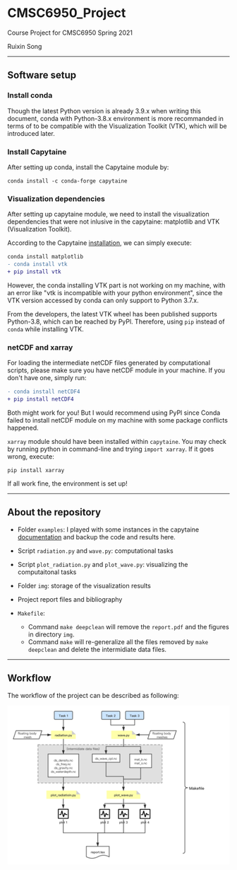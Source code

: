 # CMSC6950_Project
Course Project for CMSC6950 Spring 2021

Ruixin Song

***

## Software setup

### Install conda
Though the latest Python version is already 3.9.x when writing this document, conda with Python-3.8.x environment is more recommanded in terms of to be compatible with the Visualization Toolkit (VTK), which will be introduced later.

### Install Capytaine
After setting up conda, install the Capytaine module by:
```
conda install -c conda-forge capytaine
```
### Visualization dependencies
After setting up capytaine module, we need to install the visualization dependencies that were not inlusive in the capytaine: matplotlib and VTK (Visualization Toolkit).

According to the Capytaine [installation](https://ancell.in/capytaine/latest/user_manual/installation.html), we can simply execute:
```diff
conda install matplotlib
- conda install vtk
+ pip install vtk
```
However, the conda installing VTK part is not working on my machine, with an error like "vtk is incompatible with your python environment", since the VTK version accessed by conda can only support to Python 3.7.x. 

From the developers, the latest VTK wheel has been published supports Python-3.8, which can be reached by PyPl. Therefore, using `pip` instead of `conda` while installing VTK.

### netCDF and xarray
For loading the intermediate netCDF files generated by computational scripts, please make sure you have netCDF module in your machine. If you don't have one, simply run:
```diff
- conda install netCDF4
+ pip install netCDF4
```
Both might work for you! But I would recommend using PyPl since Conda failed to install netCDF module on my machine with some package conflicts happened.

`xarray` module should have been installed within `capytaine`. You may check by running python in command-line and trying `import xarray`. If it goes wrong, execute: 
```
pip install xarray
```

If all work fine, the environment is set up!

***

## About the repository
- Folder `examples`: 
I played with some instances in the capytaine [documentation](https://ancell.in/capytaine/latest/user_manual/cookbook.html) and backup the code and results here.

- Script `radiation.py` and `wave.py`:
computational tasks
- Script `plot_radiation.py` and `plot_wave.py`:
visualizing the computaitonal tasks
- Folder `img`: 
storage of the visualization results
- Project report files and bibliography
- `Makefile`:
    - Command `make deepclean` will remove the `report.pdf` and the figures in directory `img`.
    - Command `make` will re-generalize all the files removed by `make deepclean` and delete the intermidiate data files.


***

## Workflow
The workflow of the project can be described as following:


![Project workflow](./workflow.png "Project workflow")
